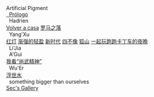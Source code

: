 <div class="logo-container">
    <!-- <div class="logo-image"><img src="pic/text-logo.png" width="120px" alt=“LOGO”></div> -->
    <div class="logo-text">Artificial Pigment</div>
</div>

<div class="new-sidebar">
    <a href="#/README" class="member"><i class="fa-solid fa-dumpster"></i>&nbsp;&nbsp;Prólogo</a>
    <div class="member" onclick="pushout('hdl-work-list')"><i class="fa-solid fa-street-view"></i>&nbsp;&nbsp;Hadrien</a></div>
        <div class="work-list" id="hdl-work-list">
            <a href="#/ver.es/回家" class="works">Volver a casa</a>
            <a href="#/hdl/罗马之落" class="works">罗马之落</a>
        </div>  
    <div class="member" onclick="pushout('yx-work-list')"><i class="fa-solid fa-puzzle-piece"></i>&nbsp;&nbsp;Yang'Xu</div>
        <div class="work-list" id="yx-work-list">
            <a href="#/yx/红灯" class="works">红灯</a>
            <a href="#/yx/渐强的轻盈" class="works">渐强的轻盈</a>
            <a href="#/yx/新时代" class="works">新时代</a>
            <a href="#/yx/四不像" class="works">四不像</a>
            <a href="#/yx/狐山" class="works">狐山</a>
            <a href="#/yx/一起玩跑跑卡丁车的夜晚" class="works">一起玩跑跑卡丁车的夜晚</a>
        </div>
    <div class="member"><i class="fa-solid fa-spinner fa-spin-pulse"></i>&nbsp;&nbsp;Li'Jia</div>
    <div class="member" onclick="pushout('ag-work-list')"><i class="fa-solid fa-bicycle"></i>&nbsp;&nbsp;A'Gui</div>
        <div class="work-list" id="ag-work-list">
            <a href="#/ag/我看尚武精神" class="works">我看“尚武精神”</a>
        </div>
    <div class="member" onclick="pushout('we-work-list')"><i class="fa-solid fa-puzzle-piece"></i>&nbsp;&nbsp;Wu'Er</div>
            <div class="work-list" id="we-work-list">
            <a href="#/yx/浮世水" class="works">浮世水</a>
            </div> 
    <div class="member" style="text-transform:lowercase;" onclick="pushout('more-stuff')"><i class="fa-solid fa-arrow-circle-up"></i>&nbsp;&nbsp;something bigger than ourselves</div>
        <div class="work-list" id="more-stuff">
            <a href="#/biggerThanUs/Sec's Gallery" class="works">Sec's Gallery</a> 
        </div>
</div>